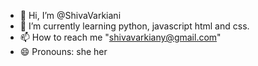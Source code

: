 - 👋 Hi, I’m @ShivaVarkiani
- 🌱 I’m currently learning python, javascript html and css.
- 📫 How to reach me "shivavarkiany@gmail.com"
- 😄 Pronouns: she her 

<!---
ShivaVarkiani/ShivaVarkiani is a ✨ special ✨ repository because its `README.md` (this file) appears on your GitHub profile.
You can click the Preview link to take a look at your changes.
--->
